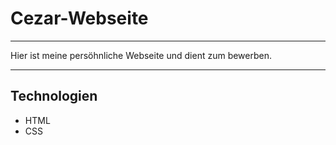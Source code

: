 # Cezar-Webseite
---

Hier ist meine persöhnliche Webseite und dient zum bewerben. 

---
## Technologien

- HTML  
- CSS  
